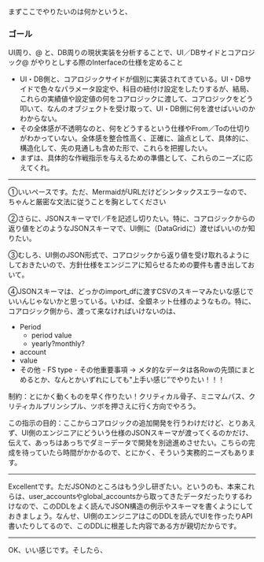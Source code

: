 まずここでやりたいのは何かというと、

### ゴール

UI周り、@ と、DB周りの現状実装を分析することで、UI／DBサイドとコアロジック@ がやりとしする際のInterfaceの仕様を定めること

- UI・DB側と、コアロジックサイドが個別に実装されてきている。UI・DBサイドで色々なパラメータ設定や、科目の紐付け設定をしたりするが、結局、これらの実績値や設定値の何をコアロジックに渡して、コアロジックをどう叩いて、なんのオブジェクトを受け取って、UI・DB側に何を渡せばいいのかわからない。
- その全体感が不透明なのと、何をどうするという仕様やFrom／Toの仕切りがわかっていない。全体感を整合性高く、正確に、論点として、具体的に、構造化して、先の見通しも含めた形で、これらを把握したい。
- まずは、具体的な作戦指示を与えるための準備として、これらのニーズに応えてくれ。

---

①いいペースです。ただ、MermaidがURLだけどシンタックスエラーなので、ちゃんと厳密な文法に従うことを胸としてください

②さらに、JSONスキーマでI／Fを記述し切りたい。特に、コアロジックからの返り値をどのようなJSONスキーマで、UI側に（DataGridに）渡せばいいのか知りたい。

③むしろ、UI側のJSON形式で、コアロジックから返り値を受け取れるようにしておきたいので、方針仕様をエンジニアに知らせるための要件も書き出しておいて。

④JSONスキーマは、どっかのimport_dfに渡すCSVのスキーマみたいな感じでいいんじゃないかと思っている。いわば、全銀ネット仕様のようなもの。特に、コアロジック側から、渡って来なければいけないのは、

- Period
  - period value
  - yearly?monthly?
- account
- value
- その他 - FS type - その他重要事項
  → メタ的なデータは各Rowの先頭にまとめるとか、なんとかいずれにしても"上手い感じ”でやりたい！！！

制約：とにかく動くものを早く作りたい！クリティカル骨子、ミニマムパス、クリティカルプリンシプル、ツボを押さえに行く方向でやろう。

この指示の目的：ここからコアロジックの追加開発を行うわけだけど、とりあえず、UI側のエンジニアにどういう仕様のJSONスキーマが渡ってくるのかだけ、伝えて、あっちはあっちでダミーデータで開発を別途進めさせたい。こちらの完成を待っていたら時間がかかるので、とにかく、そういう実務的ニーズもあります。

---

Excellentです。ただJSONのところはもう少し研ぎたい。というのも、本来これらは、user_accountsやglobal_accountsから取ってきたデータだったりするわけなので、このDDLをよく読んでJSON構造の例示やスキーマを書くようにしておきましょう。なんせ、UI側のエンジニアはこのDDLを読んでUIを作ったりAPI書いたりしてるので、このDDLに根差した内容である方が親切だからです。

---

OK、いい感じです。そしたら、
